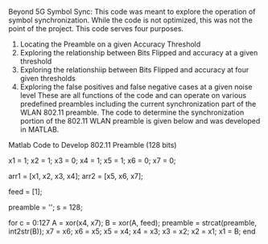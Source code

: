 Beyond 5G Symbol Sync:
This code was meant to explore the operation of symbol synchronization. While the code is not optimized, this was not the point of the project. This code serves four purposes. 
1. Locating the Preamble on a given Accuracy Threshold
2. Exploring the relationship between Bits Flipped and accuracy at a given threshold
3. Exploring the relationshiip between Bits Flipped and accuracy at four given thresholds
4. Exploring the false positives and false negative cases at a given noise level
These are all functions of the code and can operate on various predefined preambles including the current synchronization part of the WLAN 802.11 preamble. The code to determine the synchronization portion of the
802.11 WLAN preamble is given below and was developed in MATLAB. 

Matlab Code to Develop 802.11 Preamble (128 bits)

x1 = 1;
x2 = 1;
x3 = 0;
x4 = 1;
x5 = 1;
x6 = 0;
x7 = 0;

arr1 = [x1, x2, x3, x4];
arr2 = [x5, x6, x7];

feed = [1];

preamble = '';
s = 128;

for c = 0:127
    A = xor(x4, x7);
    B = xor(A, feed);
    preamble = strcat(preamble, int2str(B));
    x7 = x6;
    x6 = x5;
    x5 = x4;
    x4 = x3;
    x3 = x2;
    x2 = x1;
    x1 = B;
end
